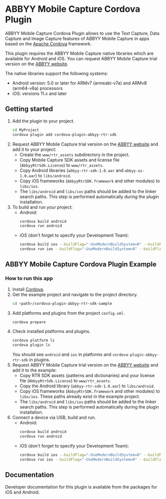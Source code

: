 # ABBYY Mobile Capture Cordova Plugin

ABBYY Mobile Capture Cordova Plugin allows to use the Text Capture, Data Capture and Image Capture features of ABBYY Mobile Capture in apps based on the [Apache Cordova](https://cordova.apache.org) framework.

This plugin requires the ABBYY Mobile Capture native libraries which are available for Android and iOS. You can request ABBYY Mobile Capture trial version on the [ABBYY website](http://www.abbyy.com/mobile-capture-sdk/#request-demo).

The native libraries support the following systems:

* Android version: 5.0 or later for ARMv7 (armeabi-v7a) and ARMv8 (arm64-v8a) processors
* iOS: versions 11.x and later


## Getting started

1. Add the plugin to your project.
    ```sh
    cd MyProject
    cordova plugin add cordova-plugin-abbyy-rtr-sdk
    ```
2. Request ABBYY Mobile Capture trial version on the [ABBYY website](http://www.abbyy.com/mobile-capture-sdk/#request-demo) and add it to your project:
    * Create the `www/rtr_assets` subdirectory in the project.
    * Copy Mobile Capture SDK assets and license file (`AbbyyRtrSdk.License`) to `www/rtr_assets`.
    * Copy Android libraries  (`abbyy-rtr-sdk-1.0.aar` and `abbyy-ui-1.0.aar`) to `libs/android`.
    * Copy iOS frameworks (`AbbyyRtrSDK.framework` and other modules) to `libs/ios`.
    * The `libs/android` and `libs/ios` paths should be added to the linker search paths. This step is performed automatically during the plugin installation.
3. To build and run your project:
    * Android:
        ```sh
        cordova build android
        cordova run android
        ```
    * iOS (don't forget to specify your Development Team):
        ```sh
        cordova build ios --buildFlag="-UseModernBuildSystem=0" --buildFlag="DEVELOPMENT_TEAM=<YOUR_TEAM>"
        cordova run ios --buildFlag="-UseModernBuildSystem=0" --buildFlag="DEVELOPMENT_TEAM=<YOUR_TEAM>"
        ```

## ABBYY Mobile Capture Cordova Plugin Example

### How to run this app

1. Install [Cordova](https://cordova.apache.org).
2. Get the example project and navigate to the project directory.
    ```sh
    cd <path>/cordova-plugin-abbyy-rtr-sdk-sample
    ```
3. Add platforms and plugins from the project `config.xml`.
    ```sh
    cordova prepare
    ```
4. Check installed platforms and plugins.
    ```sh
    cordova platform ls
    cordova plugin ls
    ```
    You should see `android` and `ios` in platforms and `cordova-plugin-abbyy-rtr-sdk` in plugins.
5. Request ABBYY Mobile Capture trial version on the [ABBYY website](http://www.abbyy.com/mobile-capture-sdk/#request-demo) and add it to the example:
    * Copy RTR SDK assets (patterns and dictionaries) and your license file (`AbbyyRtrSdk.License`) to `www/rtr_assets`.
    * Copy the Android library (`abbyy-rtr-sdk-1.0.aar`) to `libs/android`.
    * Copy iOS frameworks (`AbbyyRtrSDK.framework` and other modules) to `libs/ios`.
    These paths already exist in the example project.
    * The `libs/android` and `libs/ios` paths should be added to the linker search paths. This step is performed automatically during the plugin installation.
6. Connect a device via USB, build and run.
    * Android:
        ```sh
        cordova build android
        cordova run android
        ```
    * iOS (don't forget to specify your Development Team):
        ```sh
        cordova build ios --buildFlag="-UseModernBuildSystem=0" --buildFlag="DEVELOPMENT_TEAM=<YOUR_TEAM>"
        cordova run ios --buildFlag="-UseModernBuildSystem=0" --buildFlag="DEVELOPMENT_TEAM=<YOUR_TEAM>"
        ```



## Documentation

Developer documentation for this plugin is available from the packages for iOS and Android.

